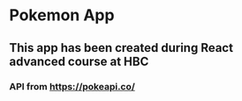 # Pokemon App

## This app has been created during React advanced course at HBC

### API from https://pokeapi.co/
